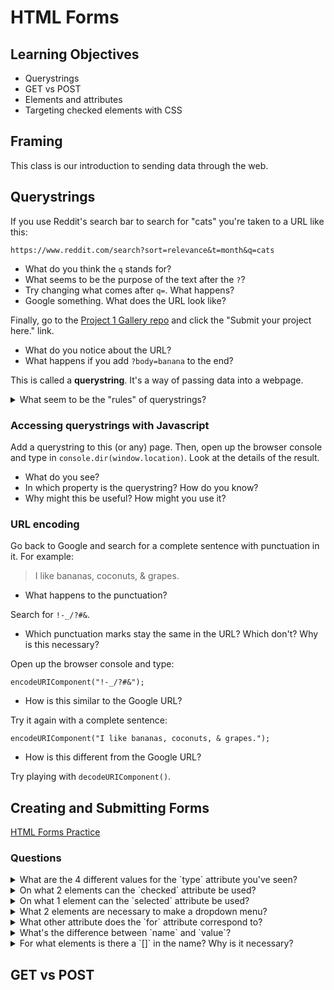# HTML Forms

## Learning Objectives

- Querystrings
- GET vs POST
- Elements and attributes
- Targeting checked elements with CSS

## Framing

This class is our introduction to sending data through the web.

## Querystrings

If you use Reddit's search bar to search for "cats" you're taken to a URL like this:

```
https://www.reddit.com/search?sort=relevance&t=month&q=cats
```

- What do you think the `q` stands for?
- What seems to be the purpose of the text after the `?`?
- Try changing what comes after `q=`. What happens?
- Google something. What does the URL look like?

Finally, go to the [Project 1 Gallery repo](https://github.com/ga-dc/project1-gallery) and click the "Submit your project here." link.

- What do you notice about the URL?
- What happens if you add `?body=banana` to the end?

This is called a **querystring**. It's a way of passing data into a webpage.

<details>
<summary>What seem to be the "rules" of querystrings?</summary>

They are `key=value` pairs, separated by `&`, following a `?`, and are the last part of the URL.
</details>

### Accessing querystrings with Javascript

Add a querystring to this (or any) page. Then, open up the browser console and type in `console.dir(window.location)`. Look at the details of the result.

- What do you see?
- In which property is the querystring? How do you know?
- Why might this be useful? How might you use it?

### URL encoding

Go back to Google and search for a complete sentence with punctuation in it. For example:

> I like bananas, coconuts, & grapes.

- What happens to the punctuation?

Search for `!-_/?#&`.

- Which punctuation marks stay the same in the URL? Which don't? Why is this necessary?

Open up the browser console and type:

```
encodeURIComponent("!-_/?#&");
```

- How is this similar to the Google URL?

Try it again with a complete sentence:

```
encodeURIComponent("I like bananas, coconuts, & grapes.");
```

- How is this different from the Google URL?

<!-- The spaces are percent-encoded -->

Try playing with `decodeURIComponent()`.

## Creating and Submitting Forms

[HTML Forms Practice](http://ga-wdi-exercises.github.io/html-forms-practice/index.html)

### Questions

<details>
<summary>What are the 4 different values for the `type` attribute you've seen?</summary>
`radio`, `checkbox`, `text`, `submit`
</details>

<details>
<summary>On what 2 elements can the `checked` attribute be used?</summary>
`input type="radio"`, `input type="checkbox"`
</details>

<details>
<summary>On what 1 element can the `selected` attribute be used?</summary>
`<option>`
</details>

<details>
<summary>What 2 elements are necessary to make a dropdown menu?</summary>
`<select>` and `<option>`
</details>

<details>
<summary>What other attribute does the `for` attribute correspond to?</summary>
The value of `for` must be the ID of an element.
</details>

<details>
<summary>What's the difference between `name` and `value`?</summary>
When you submit a form, the data is sent as key/value pairs. `name` is the key. For instance, if you submit a form with `<input name="color" value="red" />` the data will contain `color=red`.
</details>

<details>
<summary>For what elements is there a `[]` in the name? Why is it necessary?</summary>
The elements that allow multiple answers for one field have `[]`. This is array notation, because the elements have an array of values.
</details>

## GET vs POST
